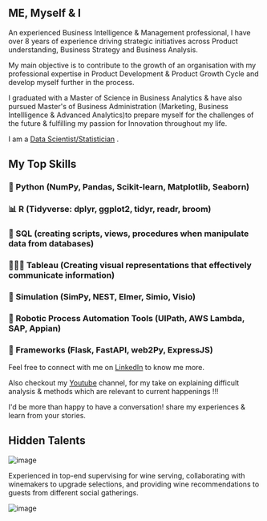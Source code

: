 ## ME, Myself & I

An experienced Business Intelligence & Management professional, I have over 8 years of experience driving strategic initiatives across Product understanding, Business Strategy and Business Analysis.

My main objective is to contribute to the growth of an organisation with my professional expertise in Product Development & Product Growth Cycle  and develop myself further in the process. 

I graduated with a Master of Science in Business Analytics & have also pursued Master's of Business Administration (Marketing, Business Intellligence & Advanced Analytics)to prepare myself for the challenges of the future & fulfilling my passion for Innovation throughout my life.

I am a [Data Scientist/Statistician](https://www.linkedin.com/in/tushar-pant/) .

## My Top Skills

### 🐍 Python  (NumPy, Pandas, Scikit-learn, Matplotlib, Seaborn)

### 📊   R       (Tidyverse: dplyr, ggplot2, tidyr, readr, broom)

### 🤖 SQL   (creating scripts, views, procedures when manipulate data from databases)

### 👨🏻‍💻 Tableau (Creating visual representations that effectively communicate information)

### 🧬 Simulation (SimPy, NEST, Elmer, Simio, Visio)

### 🦾 Robotic Process Automation Tools (UIPath, AWS Lambda, SAP, Appian)

### 🧮 Frameworks (Flask, FastAPI, web2Py, ExpressJS)

Feel free to connect with me on [LinkedIn](https://www.linkedin.com/in/tushar-pant/) to know me more.

Also checkout my [Youtube](https://www.youtube.com/channel/UCG_Uw2cQxcDSFP7GXWGL00w) channel, for my take on explaining difficult analysis & methods which are relevant to current happenings !!! 

I'd be more than happy to have a conversation! share my experiences & learn from your stories.

## Hidden Talents

![image](https://user-images.githubusercontent.com/72465037/163484906-92c9a487-a520-40e5-84fa-006a3cd8e2ea.png)

Experienced in top-end supervising for wine serving, collaborating with winemakers to upgrade selections, and providing wine recommendations to guests from different social gatherings.

![image](https://user-images.githubusercontent.com/72465037/163483704-a2e948e4-f3ec-48e4-9f06-8c5cb69b0670.png)




